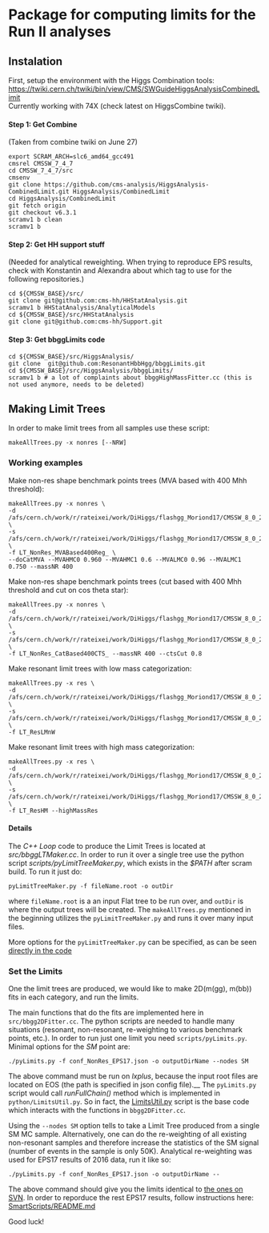 # Package for computing limits for the Run II analyses

## Instalation
First, setup the environment with the Higgs Combination tools: https://twiki.cern.ch/twiki/bin/view/CMS/SWGuideHiggsAnalysisCombinedLimit  
Currently working with 74X (check latest on HiggsCombine twiki).   


#### Step 1: Get Combine   
(Taken from combine twiki on June 27)   

```
export SCRAM_ARCH=slc6_amd64_gcc491
cmsrel CMSSW_7_4_7
cd CMSSW_7_4_7/src 
cmsenv
git clone https://github.com/cms-analysis/HiggsAnalysis-CombinedLimit.git HiggsAnalysis/CombinedLimit
cd HiggsAnalysis/CombinedLimit
git fetch origin
git checkout v6.3.1
scramv1 b clean
scramv1 b
```       

#### Step 2: Get HH support stuff    
(Needed for analytical reweighting. When trying to reproduce EPS results, check with Konstantin and Alexandra about which tag to use for the following repositories.)    

```
cd ${CMSSW_BASE}/src/
git clone git@github.com:cms-hh/HHStatAnalysis.git
scramv1 b HHStatAnalysis/AnalyticalModels
cd ${CMSSW_BASE}/src/HHStatAnalysis
git clone git@github.com:cms-hh/Support.git
```    

#### Step 3: Get bbggLimits code    
```
cd ${CMSSW_BASE}/src/HiggsAnalysis/
git clone  git@github.com:ResonantHbbHgg/bbggLimits.git
cd ${CMSSW_BASE}/src/HiggsAnalysis/bbggLimits/
scramv1 b # a lot of complaints about bbggHighMassFitter.cc (this is not used anymore, needs to be deleted)
```


## Making Limit Trees

In order to make limit trees from all samples use these script:
```
makeAllTrees.py -x nonres [--NRW]
```

### Working examples

Make non-res shape benchmark points trees (MVA based with 400 Mhh threshold):
```
makeAllTrees.py -x nonres \   
-d /afs/cern.ch/work/r/rateixei/work/DiHiggs/flashgg_Moriond17/CMSSW_8_0_25/src/flashgg/bbggTools/test/RunJobs/Regression_Data/Hadd \   
-s /afs/cern.ch/work/r/rateixei/work/DiHiggs/flashgg_Moriond17/CMSSW_8_0_25/src/flashgg/bbggTools/test/RunJobs/Regression_Signal/Hadd/ \   
-f LT_NonRes_MVABased400Reg_ \   
--doCatMVA --MVAHMC0 0.960 --MVAHMC1 0.6 --MVALMC0 0.96 --MVALMC1 0.750 --massNR 400   
```   
   
Make non-res shape benchmark points trees (cut based with 400 Mhh threshold and cut on cos theta star):   
```
makeAllTrees.py -x nonres \   
-d /afs/cern.ch/work/r/rateixei/work/DiHiggs/flashgg_Moriond17/CMSSW_8_0_25/src/flashgg/bbggTools/test/RunJobs/newData_HHTagger/Hadd \   
-s /afs/cern.ch/work/r/rateixei/work/DiHiggs/flashgg_Moriond17/CMSSW_8_0_25/src/flashgg/bbggTools/test/RunJobs/Signal_HHTagger400/Hadd/ \   
-f LT_NonRes_CatBased400CTS_ --massNR 400 --ctsCut 0.8   
```   
   
Make resonant limit trees with low mass categorization:   
```
makeAllTrees.py -x res \   
-d /afs/cern.ch/work/r/rateixei/work/DiHiggs/flashgg_Moriond17/CMSSW_8_0_25/src/flashgg/bbggTools/test/RunJobs/newData_HHTagger/Hadd \   
-s /afs/cern.ch/work/r/rateixei/work/DiHiggs/flashgg_Moriond17/CMSSW_8_0_25/src/flashgg/bbggTools/test/RunJobs/Signal_HHTagger400/Hadd/ \   
-f LT_ResLMnW   
```   
   
Make resonant limit trees with high mass categorization:   
```
makeAllTrees.py -x res \   
-d /afs/cern.ch/work/r/rateixei/work/DiHiggs/flashgg_Moriond17/CMSSW_8_0_25/src/flashgg/bbggTools/test/RunJobs/newData_HHTagger/Hadd \   
-s /afs/cern.ch/work/r/rateixei/work/DiHiggs/flashgg_Moriond17/CMSSW_8_0_25/src/flashgg/bbggTools/test/RunJobs/Signal_HHTagger400/Hadd/ \   
-f LT_ResHM --highMassRes     
```    


#### Details 
The *C++ Loop* code to produce the Limit Trees is located at
*src/bbggLTMaker.cc*. In order to run it over a single tree use the
python script *scripts/pyLimitTreeMaker.py*, which exists in the
*$PATH* after scram build. To run it just do:
```
pyLimitTreeMaker.py -f fileName.root -o outDir
```

where `fileName.root` is a an input Flat tree to be run over, and
`outDir` is where the output trees will be created. The
`makeAllTrees.py` mentioned in the beginning utilizes the
`pyLimitTreeMaker.py` and runs it over many input  files.


More options for the `pyLimitTreeMaker.py` can be specified, 
as can be seen [directly in the code](https://github.com/ResonantHbbHgg/bbggLimits/blob/10c319b013134e5bb15a561557f960dc2f1ea6b2/scripts/pyLimitTreeMaker.py#L11-L85)

### Set the Limits
One the limit trees are produced, we would like to make 2D(m(gg), m(bb)) fits in each category, and run the limits.

The main functions that do the fits are implemented here in `src/bbgg2DFitter.cc`.  The
python scripts are needed to handle many situations (resonant, non-resonant, re-weighting
to various benchmark points, etc.). In order to run just one limit you need
`scripts/pyLimits.py`. Minimal options for the *SM* point are:
```
./pyLimits.py -f conf_NonRes_EPS17.json -o outputDirName --nodes SM 
``` 

The above command must be run on _lxplus_, because the input root files are located on EOS
(the path is specified in json config file).__ 
The `pyLimits.py` script would call _runFullChain()_ method which is implemented in
`python/LimitsUtil.py`.  So in fact, the [LimitsUtil.py](python/LimitsUtil.py) script is the base code which
interacts with the functions in `bbgg2DFitter.cc`.


Using the `--nodes SM` option tells to take a Limit Tree produced from a single SM MC
sample.  Alternatively, one can do the re-weighting of all existing non-resonant
samples and therefore increase the statistics of the SM signal (number of events in the
sample is only 50K). Analytical re-weighting was used for EPS17 results of 2016 data, run it like so: 
```
./pyLimits.py -f conf_NonRes_EPS17.json -o outputDirName -- 
```

The above command should give you the limits identical to
[the ones on SVN](https://svnweb.cern.ch/cern/wsvn/cmshcg/trunk/cadi/HIG-17-008/NonResonant/Benchmarks/CombinedCard_Node_SMkl1p0_kt1p0_cg0p0_c20p0_c2g0p0/result_2_L_CombinedCard_Node_SMkl1p0_kt1p0_cg0p0_c20p0_c2g0p0.log).
In order to reporduce the rest EPS17 results, follow instructions here:
[SmartScripts/README.md](SmartScripts/README.md)

Good luck!
